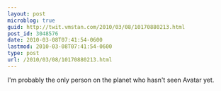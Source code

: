 ```yaml
---
layout: post
microblog: true
guid: http://twit.vmstan.com/2010/03/08/10170880213.html
post_id: 3048576
date: 2010-03-08T07:41:54-0600
lastmod: 2010-03-08T07:41:54-0600
type: post
url: /2010/03/08/10170880213.html
---
```

I'm probably the only person on the planet who hasn't seen Avatar yet.
